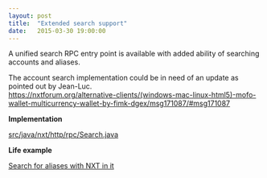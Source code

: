 ```yaml
---
layout: post
title:  "Extended search support"
date:   2015-03-30 19:00:00
---
```

A unified search RPC entry point is available with added ability of searching accounts and aliases.

The account search implementation could be in need of an update as pointed out by Jean-Luc.<br> <a target="_blank" href="https://nxtforum.org/alternative-clients/(windows-mac-linux-html5)-mofo-wallet-multicurrency-wallet-by-fimk-dgex/msg171087/#msg171087">https://nxtforum.org/alternative-clients/(windows-mac-linux-html5)-mofo-wallet-multicurrency-wallet-by-fimk-dgex/msg171087/#msg171087</a>

<b>Implementation</b>

<a target="_blank" href="https://github.com/fimkrypto/nxt-plus/blob/master/src/java/nxt/http/rpc/Search.java">src/java/nxt/http/rpc/Search.java</a>

<b>Life example</b>

<a target="_blank" href="https://fimkrypto.github.io/mofo/launch.html#/search/nxt/aliases/nxt">Search for aliases with NXT in it</a>